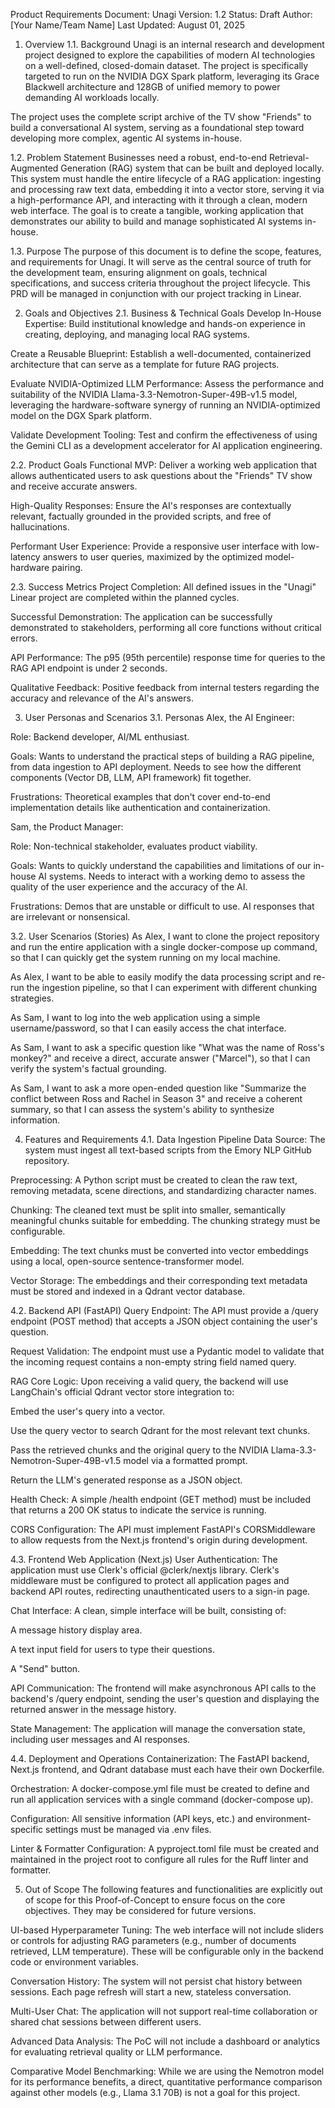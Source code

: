 Product Requirements Document: Unagi
Version: 1.2
Status: Draft
Author: [Your Name/Team Name]
Last Updated: August 01, 2025

1. Overview
   1.1. Background
   Unagi is an internal research and development project designed to explore the capabilities of modern AI technologies on a well-defined, closed-domain dataset. The project is specifically targeted to run on the NVIDIA DGX Spark platform, leveraging its Grace Blackwell architecture and 128GB of unified memory to power demanding AI workloads locally.

The project uses the complete script archive of the TV show "Friends" to build a conversational AI system, serving as a foundational step toward developing more complex, agentic AI systems in-house.

1.2. Problem Statement
Businesses need a robust, end-to-end Retrieval-Augmented Generation (RAG) system that can be built and deployed locally. This system must handle the entire lifecycle of a RAG application: ingesting and processing raw text data, embedding it into a vector store, serving it via a high-performance API, and interacting with it through a clean, modern web interface. The goal is to create a tangible, working application that demonstrates our ability to build and manage sophisticated AI systems in-house.

1.3. Purpose
The purpose of this document is to define the scope, features, and requirements for Unagi. It will serve as the central source of truth for the development team, ensuring alignment on goals, technical specifications, and success criteria throughout the project lifecycle. This PRD will be managed in conjunction with our project tracking in Linear.

2. Goals and Objectives
   2.1. Business & Technical Goals
   Develop In-House Expertise: Build institutional knowledge and hands-on experience in creating, deploying, and managing local RAG systems.

Create a Reusable Blueprint: Establish a well-documented, containerized architecture that can serve as a template for future RAG projects.

Evaluate NVIDIA-Optimized LLM Performance: Assess the performance and suitability of the NVIDIA Llama-3.3-Nemotron-Super-49B-v1.5 model, leveraging the hardware-software synergy of running an NVIDIA-optimized model on the DGX Spark platform.

Validate Development Tooling: Test and confirm the effectiveness of using the Gemini CLI as a development accelerator for AI application engineering.

2.2. Product Goals
Functional MVP: Deliver a working web application that allows authenticated users to ask questions about the "Friends" TV show and receive accurate answers.

High-Quality Responses: Ensure the AI's responses are contextually relevant, factually grounded in the provided scripts, and free of hallucinations.

Performant User Experience: Provide a responsive user interface with low-latency answers to user queries, maximized by the optimized model-hardware pairing.

2.3. Success Metrics
Project Completion: All defined issues in the "Unagi" Linear project are completed within the planned cycles.

Successful Demonstration: The application can be successfully demonstrated to stakeholders, performing all core functions without critical errors.

API Performance: The p95 (95th percentile) response time for queries to the RAG API endpoint is under 2 seconds.

Qualitative Feedback: Positive feedback from internal testers regarding the accuracy and relevance of the AI's answers.

3. User Personas and Scenarios
   3.1. Personas
   Alex, the AI Engineer:

Role: Backend developer, AI/ML enthusiast.

Goals: Wants to understand the practical steps of building a RAG pipeline, from data ingestion to API deployment. Needs to see how the different components (Vector DB, LLM, API framework) fit together.

Frustrations: Theoretical examples that don't cover end-to-end implementation details like authentication and containerization.

Sam, the Product Manager:

Role: Non-technical stakeholder, evaluates product viability.

Goals: Wants to quickly understand the capabilities and limitations of our in-house AI systems. Needs to interact with a working demo to assess the quality of the user experience and the accuracy of the AI.

Frustrations: Demos that are unstable or difficult to use. AI responses that are irrelevant or nonsensical.

3.2. User Scenarios (Stories)
As Alex, I want to clone the project repository and run the entire application with a single docker-compose up command, so that I can quickly get the system running on my local machine.

As Alex, I want to be able to easily modify the data processing script and re-run the ingestion pipeline, so that I can experiment with different chunking strategies.

As Sam, I want to log into the web application using a simple username/password, so that I can easily access the chat interface.

As Sam, I want to ask a specific question like "What was the name of Ross's monkey?" and receive a direct, accurate answer ("Marcel"), so that I can verify the system's factual grounding.

As Sam, I want to ask a more open-ended question like "Summarize the conflict between Ross and Rachel in Season 3" and receive a coherent summary, so that I can assess the system's ability to synthesize information.

4. Features and Requirements
   4.1. Data Ingestion Pipeline
   Data Source: The system must ingest all text-based scripts from the Emory NLP GitHub repository.

Preprocessing: A Python script must be created to clean the raw text, removing metadata, scene directions, and standardizing character names.

Chunking: The cleaned text must be split into smaller, semantically meaningful chunks suitable for embedding. The chunking strategy must be configurable.

Embedding: The text chunks must be converted into vector embeddings using a local, open-source sentence-transformer model.

Vector Storage: The embeddings and their corresponding text metadata must be stored and indexed in a Qdrant vector database.

4.2. Backend API (FastAPI)
Query Endpoint: The API must provide a /query endpoint (POST method) that accepts a JSON object containing the user's question.

Request Validation: The endpoint must use a Pydantic model to validate that the incoming request contains a non-empty string field named query.

RAG Core Logic: Upon receiving a valid query, the backend will use LangChain's official Qdrant vector store integration to:

Embed the user's query into a vector.

Use the query vector to search Qdrant for the most relevant text chunks.

Pass the retrieved chunks and the original query to the NVIDIA Llama-3.3-Nemotron-Super-49B-v1.5 model via a formatted prompt.

Return the LLM's generated response as a JSON object.

Health Check: A simple /health endpoint (GET method) must be included that returns a 200 OK status to indicate the service is running.

CORS Configuration: The API must implement FastAPI's CORSMiddleware to allow requests from the Next.js frontend's origin during development.

4.3. Frontend Web Application (Next.js)
User Authentication: The application must use Clerk's official @clerk/nextjs library. Clerk's middleware must be configured to protect all application pages and backend API routes, redirecting unauthenticated users to a sign-in page.

Chat Interface: A clean, simple interface will be built, consisting of:

A message history display area.

A text input field for users to type their questions.

A "Send" button.

API Communication: The frontend will make asynchronous API calls to the backend's /query endpoint, sending the user's question and displaying the returned answer in the message history.

State Management: The application will manage the conversation state, including user messages and AI responses.

4.4. Deployment and Operations
Containerization: The FastAPI backend, Next.js frontend, and Qdrant database must each have their own Dockerfile.

Orchestration: A docker-compose.yml file must be created to define and run all application services with a single command (docker-compose up).

Configuration: All sensitive information (API keys, etc.) and environment-specific settings must be managed via .env files.

Linter & Formatter Configuration: A pyproject.toml file must be created and maintained in the project root to configure all rules for the Ruff linter and formatter.

5. Out of Scope
   The following features and functionalities are explicitly out of scope for this Proof-of-Concept to ensure focus on the core objectives. They may be considered for future versions.

UI-based Hyperparameter Tuning: The web interface will not include sliders or controls for adjusting RAG parameters (e.g., number of documents retrieved, LLM temperature). These will be configurable only in the backend code or environment variables.

Conversation History: The system will not persist chat history between sessions. Each page refresh will start a new, stateless conversation.

Multi-User Chat: The application will not support real-time collaboration or shared chat sessions between different users.

Advanced Data Analysis: The PoC will not include a dashboard or analytics for evaluating retrieval quality or LLM performance.

Comparative Model Benchmarking: While we are using the Nemotron model for its performance benefits, a direct, quantitative performance comparison against other models (e.g., Llama 3.1 70B) is not a goal for this project.
